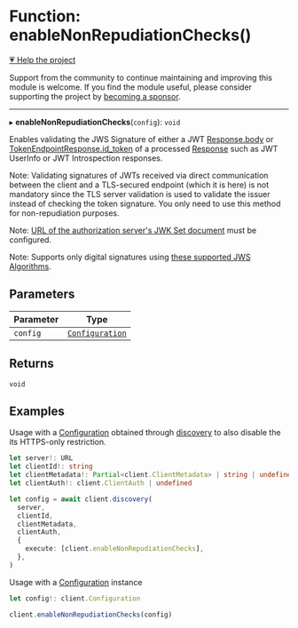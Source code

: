 # Function: enableNonRepudiationChecks()

[💗 Help the project](https://github.com/sponsors/panva)

Support from the community to continue maintaining and improving this module is welcome. If you find the module useful, please consider supporting the project by [becoming a sponsor](https://github.com/sponsors/panva).

***

▸ **enableNonRepudiationChecks**(`config`): `void`

Enables validating the JWS Signature of either a JWT [Response.body](https://developer.mozilla.org/docs/Web/API/Response/body) or
[TokenEndpointResponse.id_token](../interfaces/TokenEndpointResponse.md#id_token) of a processed [Response](https://developer.mozilla.org/docs/Web/API/Response) such as
JWT UserInfo or JWT Introspection responses.

Note: Validating signatures of JWTs received via direct communication between
the client and a TLS-secured endpoint (which it is here) is not mandatory
since the TLS server validation is used to validate the issuer instead of
checking the token signature. You only need to use this method for
non-repudiation purposes.

Note:
[URL of the authorization server's JWK Set document](../interfaces/ServerMetadata.md#jwks_uri)
must be configured.

Note: Supports only digital signatures using
[these supported JWS Algorithms](../type-aliases/JWSAlgorithm.md).

## Parameters

| Parameter | Type |
| ------ | ------ |
| `config` | [`Configuration`](../classes/Configuration.md) |

## Returns

`void`

## Examples

Usage with a [Configuration](../classes/Configuration.md) obtained through [discovery](discovery.md) to also
disable the its HTTPS-only restriction.

```ts
let server!: URL
let clientId!: string
let clientMetadata!: Partial<client.ClientMetadata> | string | undefined
let clientAuth!: client.ClientAuth | undefined

let config = await client.discovery(
  server,
  clientId,
  clientMetadata,
  clientAuth,
  {
    execute: [client.enableNonRepudiationChecks],
  },
)
```

Usage with a [Configuration](../classes/Configuration.md) instance

```ts
let config!: client.Configuration

client.enableNonRepudiationChecks(config)
```
